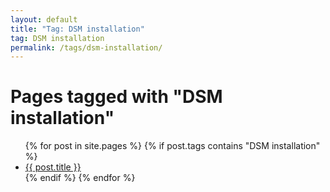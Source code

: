 ```yaml
---
layout: default
title: "Tag: DSM installation"
tag: DSM installation
permalink: /tags/dsm-installation/
---
```

<h1>Pages tagged with "DSM installation"</h1>
<ul>
{% for post in site.pages %}
  {% if post.tags contains "DSM installation" %}
  <li><a href="{{ post.url }}">{{ post.title }}</a></li>
  {% endif %}
{% endfor %}
</ul>
